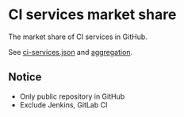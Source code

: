 # CI services market share

The market share of CI services in GitHub.

See [ci-services.json](ci-services.json) and [aggregation](https://github.com/SnowCait/ci-services-market-share/actions).

## Notice

- Only public repository in GitHub
- Exclude Jenkins, GitLab CI

